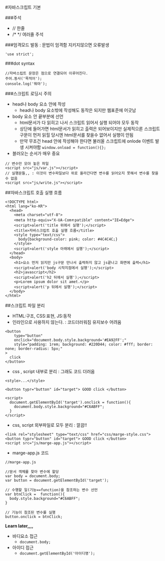 #자바스크립트 기본

###주석
- // 한줄
- /*   */  여러줄 주석

###엄격모드 발동 
: 문법이 엄격함 지키지않으면 오류발생
```
'use strict';
```

###dot syntax
```
//자바스립트 문장은 점으로 연결되어 이루어진다.
주어.동사('목적어');
console.log('뭐야');
```

###스크립트 로딩시 주의
- head나 body 요소 안에 작성
    + head나 body 요소밖에 작성해도 동작은 되지만 웹표준에 어긋남
- body 요소 안 끝부분에 선언 
    + html문서가 다 읽히고 나서 스크립트 읽어서 실행 되어야 모두 동작
    + 상단에 들어가면 html문서가 읽히고 출력은 되어보이지만 실제적으론 스크립트 구문이 먼저 읽힐 당시엔 html문서를 찾을수 없어서 실행이 안됨
    + 만약 무조건 head 안에 작성해야 한다면 불러올 스크립트에 onlode 이벤트 발생 시켜야함
    ` window.onload = function(){}; `
- 블러오는 순서가 매우 중요 
```
// 변수만 모아 놓은 파일
<script src="js/var.js"></script>
// 실행문들,, : 이것이 변수파일보다 위로 올라간다면 변수를 읽어오지 못해서 변수를 찾을수 없음
<script src="js/write.js"></script>
```

##자바스크립트 호출 실행 흐름
```
<!DOCTYPE html>
<html lang="ko-KR">
  <head>
    <meta charset="utf-8">
    <meta http-equiv="X-UA-Comㅌpatible" content="IE=Edge">
    <script>alert('title 위에서 실행');</script> 
    <title>자바스크립트 호출 실행 흐름</title>
    <style type="text/css">
      body{background-color: pink; color: #4C4C4C;}
    </style>
    <script>alert('style 아래에서 실행');</script> 
  </head>
  <body>
    <h1>요소 먼저 읽지만 js구문 만나서 출력하지 않고 js끝나고 화면에 출력</h1>
    <script>alert('body 시작지점에서 실행');</script> 
    <h2>javascript</h2>
    <script>alert('h2 뒤에서 실행');</script> 
    <p>Lorem ipsum dolor sit amet.</p>
    <script>alert('p 뒤에서 실행');</script> 
  </body>
</html>
```

##스크립트 파일 분리 
- HTML:구조, CSS:표현, JS:동작
- 인라인으로 사용하지 않는다. : 코드더러워짐 유지보수 어려움
```
<button 
    type="button"
    onclick="document.body.style.background='#EA92FF';"
    style="padding: 1rem; background: #220D44; color: #fff; border: none; border-radius: 5px;"
>
  click
</button>
```

- css , script 내부로 분리 : 그래도 코드 더러움
```
<style>...</style>

<button typr="button" id="target"> GOOD click </button>

<script>
  document.getElementById('target').onclick = function(){
    document.body.style.background="#C6ABFF";
  }
</script> 
```

- css, script 외부파일로 모두 분리 : 깔끔!!
```
<link rel="stylesheet" type="text/css" href="css/marge-style.css">
<button typr="button" id="target"> GOOD click </button>
<script src="js/marge-app.js"></script>
```

- marge-app.js 코드
```
//marge-app.js

//문서 객체를 찾아 변수에 할당
var body = document.body;
var button = document.getElementById('target');

// 수행할 일(기능==function)을 참조하는 변수 선언
var btnClick =  function(){ 
  body.style.background="#C6ABFF";
}

// 기능이 참조된 변수를 실행
button.onclick = btnClick;

```

**Learn later,,,,**
- 바디요소 접근
  + `document.body;`
- 아이디 접근
  + `document.getElementById('아이디명');`

